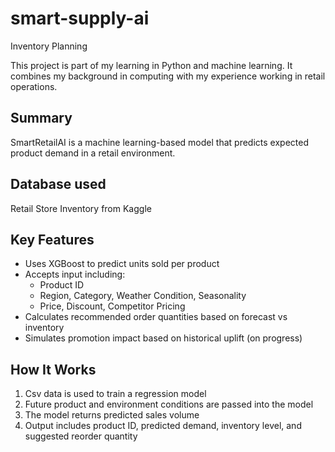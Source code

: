 # smart-supply-ai

Inventory Planning

This project is part of my learning in Python and machine learning. It combines my background in computing with my experience working in retail operations.

## Summary

SmartRetailAI is a machine learning-based model that predicts expected product demand in a retail environment.

## Database used

Retail Store Inventory from Kaggle

## Key Features

- Uses XGBoost to predict units sold per product
- Accepts input including:
  - Product ID
  - Region, Category, Weather Condition, Seasonality
  - Price, Discount, Competitor Pricing
- Calculates recommended order quantities based on forecast vs inventory
- Simulates promotion impact based on historical uplift (on progress)

## How It Works

1. Csv data is used to train a regression model
2. Future product and environment conditions are passed into the model
3. The model returns predicted sales volume
4. Output includes product ID, predicted demand, inventory level, and suggested reorder quantity
